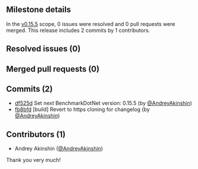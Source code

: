 ## Milestone details

In the [v0.15.5](https://github.com/dotnet/BenchmarkDotNet/issues?q=milestone:v0.15.5) scope, 
0 issues were resolved and 0 pull requests were merged.
This release includes 2 commits by 1 contributors.

## Resolved issues (0)


## Merged pull requests (0)


## Commits (2)

* [df525d](https://github.com/dotnet/BenchmarkDotNet/commit/df525dbfd5f205c741da93a307d2fafc368a65f3) Set next BenchmarkDotNet version: 0.15.5 (by [@AndreyAkinshin](https://github.com/AndreyAkinshin))
* [fb8bfd](https://github.com/dotnet/BenchmarkDotNet/commit/fb8bfd9ad0f7249475e87f5161b4169eb16ff0bc) [build] Revert to https cloning for changelog (by [@AndreyAkinshin](https://github.com/AndreyAkinshin))

## Contributors (1)

* Andrey Akinshin ([@AndreyAkinshin](https://github.com/AndreyAkinshin))

Thank you very much!

